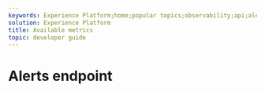```yaml
---
keywords: Experience Platform;home;popular topics;observability;api;alerts;endpoint;
solution: Experience Platform
title: Available metrics
topic: developer guide
---
```


# Alerts endpoint